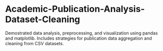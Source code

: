 # Academic-Publication-Analysis-Dataset-Cleaning
Demostrated data analysis, preprocessing, and visualization using pandas and matplotlib. Includes strategies for publication data aggregation and cleaning from CSV datasets.

